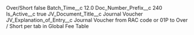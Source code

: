<?xml version="1.0" encoding="UTF-8"?>
<CustomMetadata xmlns="http://soap.sforce.com/2006/04/metadata" xmlns:xsi="http://www.w3.org/2001/XMLSchema-instance" xmlns:xsd="http://www.w3.org/2001/XMLSchema">
    <label>Over/Short</label>
    <protected>false</protected>
    <values>
        <field>Batch_Time__c</field>
        <value xsi:type="xsd:double">12.0</value>
    </values>
    <values>
        <field>Doc_Number_Prefix__c</field>
        <value xsi:type="xsd:string">240</value>
    </values>
    <values>
        <field>Is_Active__c</field>
        <value xsi:type="xsd:boolean">true</value>
    </values>
    <values>
        <field>JV_Document_Title__c</field>
        <value xsi:type="xsd:string">Journal Voucher</value>
    </values>
    <values>
        <field>JV_Explanation_of_Entry__c</field>
        <value xsi:type="xsd:string">Journal Voucher from RAC code or 01P to Over / Short per tab in Global Fee Table</value>
    </values>
</CustomMetadata>
